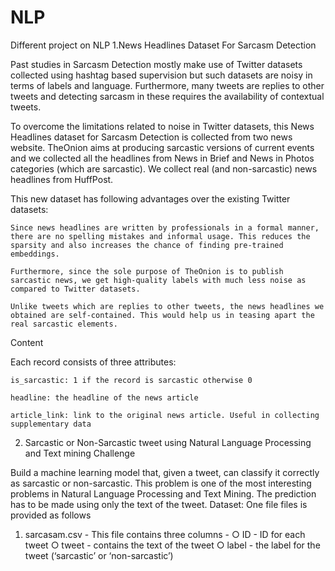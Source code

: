 # NLP
Different project on NLP
1.News Headlines Dataset For Sarcasm Detection

Past studies in Sarcasm Detection mostly make use of Twitter datasets collected using hashtag based supervision but such datasets are noisy in terms of labels and language. Furthermore, many tweets are replies to other tweets and detecting sarcasm in these requires the availability of contextual tweets.

To overcome the limitations related to noise in Twitter datasets, this News Headlines dataset for Sarcasm Detection is collected from two news website. TheOnion aims at producing sarcastic versions of current events and we collected all the headlines from News in Brief and News in Photos categories (which are sarcastic). We collect real (and non-sarcastic) news headlines from HuffPost.

This new dataset has following advantages over the existing Twitter datasets:

    Since news headlines are written by professionals in a formal manner, there are no spelling mistakes and informal usage. This reduces the sparsity and also increases the chance of finding pre-trained embeddings.

    Furthermore, since the sole purpose of TheOnion is to publish sarcastic news, we get high-quality labels with much less noise as compared to Twitter datasets.

    Unlike tweets which are replies to other tweets, the news headlines we obtained are self-contained. This would help us in teasing apart the real sarcastic elements.
    
 Content

Each record consists of three attributes:

    is_sarcastic: 1 if the record is sarcastic otherwise 0

    headline: the headline of the news article

    article_link: link to the original news article. Useful in collecting supplementary data


2. Sarcastic or Non-Sarcastic tweet using Natural Language Processing and Text mining Challenge

Build a machine learning model that, given a tweet, can classify it correctly as sarcastic or non-sarcastic. This problem is one of the most interesting problems in Natural Language Processing and Text Mining. 
The prediction has to be made using only the text of the tweet.
Dataset:
One file files is provided as follows
1. sarcasam.csv - This file contains three columns -
○ ID - ID for each tweet
○ tweet - contains the text of the tweet
○ label - the label for the tweet (‘sarcastic’ or ‘non-sarcastic’)
